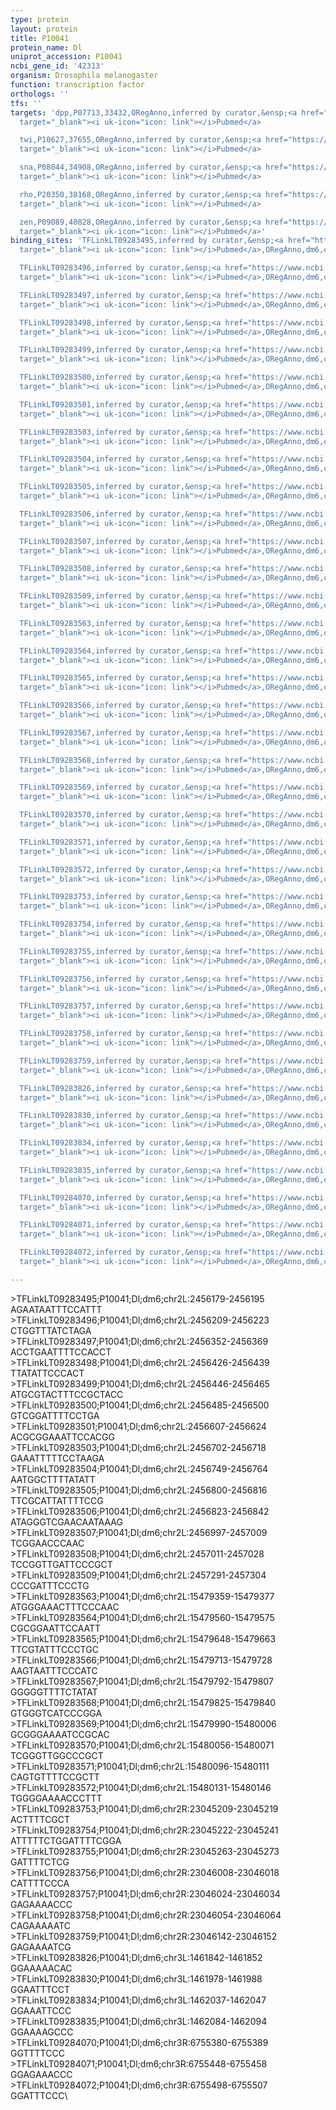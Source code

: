 ```yaml
---
type: protein
layout: protein
title: P10041
protein_name: Dl
uniprot_accession: P10041
ncbi_gene_id: '42313'
organism: Drosophila melanogaster
function: transcription factor
orthologs: ''
tfs: ''
targets: 'dpp,P07713,33432,ORegAnno,inferred by curator,&ensp;<a href="https://www.ncbi.nlm.nih.gov/pubmed/?term=8458580%5Buid%5D+OR+26578589%5Buid%5D"
  target="_blank"><i uk-icon="icon: link"></i>Pubmed</a>

  twi,P10627,37655,ORegAnno,inferred by curator,&ensp;<a href="https://www.ncbi.nlm.nih.gov/pubmed/?term=26578589%5Buid%5D+OR+1648449%5Buid%5D"
  target="_blank"><i uk-icon="icon: link"></i>Pubmed</a>

  sna,P08044,34908,ORegAnno,inferred by curator,&ensp;<a href="https://www.ncbi.nlm.nih.gov/pubmed/?term=26578589%5Buid%5D+OR+1644293%5Buid%5D"
  target="_blank"><i uk-icon="icon: link"></i>Pubmed</a>

  rho,P20350,38168,ORegAnno,inferred by curator,&ensp;<a href="https://www.ncbi.nlm.nih.gov/pubmed/?term=1325394%5Buid%5D+OR+26578589%5Buid%5D"
  target="_blank"><i uk-icon="icon: link"></i>Pubmed</a>

  zen,P09089,40828,ORegAnno,inferred by curator,&ensp;<a href="https://www.ncbi.nlm.nih.gov/pubmed/?term=8344257%5Buid%5D+OR+26578589%5Buid%5D"
  target="_blank"><i uk-icon="icon: link"></i>Pubmed</a>'
binding_sites: 'TFLinkLT09283495,inferred by curator,&ensp;<a href="https://www.ncbi.nlm.nih.gov/pubmed/?term=8458580%5Buid%5D"
  target="_blank"><i uk-icon="icon: link"></i>Pubmed</a>,ORegAnno,dm6,chr2L,2456179,2456195,+

  TFLinkLT09283496,inferred by curator,&ensp;<a href="https://www.ncbi.nlm.nih.gov/pubmed/?term=8458580%5Buid%5D"
  target="_blank"><i uk-icon="icon: link"></i>Pubmed</a>,ORegAnno,dm6,chr2L,2456209,2456223,+

  TFLinkLT09283497,inferred by curator,&ensp;<a href="https://www.ncbi.nlm.nih.gov/pubmed/?term=8458580%5Buid%5D"
  target="_blank"><i uk-icon="icon: link"></i>Pubmed</a>,ORegAnno,dm6,chr2L,2456352,2456369,+

  TFLinkLT09283498,inferred by curator,&ensp;<a href="https://www.ncbi.nlm.nih.gov/pubmed/?term=8458580%5Buid%5D"
  target="_blank"><i uk-icon="icon: link"></i>Pubmed</a>,ORegAnno,dm6,chr2L,2456426,2456439,+

  TFLinkLT09283499,inferred by curator,&ensp;<a href="https://www.ncbi.nlm.nih.gov/pubmed/?term=8458580%5Buid%5D"
  target="_blank"><i uk-icon="icon: link"></i>Pubmed</a>,ORegAnno,dm6,chr2L,2456446,2456465,+

  TFLinkLT09283500,inferred by curator,&ensp;<a href="https://www.ncbi.nlm.nih.gov/pubmed/?term=8458580%5Buid%5D"
  target="_blank"><i uk-icon="icon: link"></i>Pubmed</a>,ORegAnno,dm6,chr2L,2456485,2456500,+

  TFLinkLT09283501,inferred by curator,&ensp;<a href="https://www.ncbi.nlm.nih.gov/pubmed/?term=8458580%5Buid%5D"
  target="_blank"><i uk-icon="icon: link"></i>Pubmed</a>,ORegAnno,dm6,chr2L,2456607,2456624,+

  TFLinkLT09283503,inferred by curator,&ensp;<a href="https://www.ncbi.nlm.nih.gov/pubmed/?term=8458580%5Buid%5D"
  target="_blank"><i uk-icon="icon: link"></i>Pubmed</a>,ORegAnno,dm6,chr2L,2456702,2456718,+

  TFLinkLT09283504,inferred by curator,&ensp;<a href="https://www.ncbi.nlm.nih.gov/pubmed/?term=8458580%5Buid%5D"
  target="_blank"><i uk-icon="icon: link"></i>Pubmed</a>,ORegAnno,dm6,chr2L,2456749,2456764,+

  TFLinkLT09283505,inferred by curator,&ensp;<a href="https://www.ncbi.nlm.nih.gov/pubmed/?term=8458580%5Buid%5D"
  target="_blank"><i uk-icon="icon: link"></i>Pubmed</a>,ORegAnno,dm6,chr2L,2456800,2456816,+

  TFLinkLT09283506,inferred by curator,&ensp;<a href="https://www.ncbi.nlm.nih.gov/pubmed/?term=8458580%5Buid%5D"
  target="_blank"><i uk-icon="icon: link"></i>Pubmed</a>,ORegAnno,dm6,chr2L,2456823,2456842,+

  TFLinkLT09283507,inferred by curator,&ensp;<a href="https://www.ncbi.nlm.nih.gov/pubmed/?term=8458580%5Buid%5D"
  target="_blank"><i uk-icon="icon: link"></i>Pubmed</a>,ORegAnno,dm6,chr2L,2456997,2457009,+

  TFLinkLT09283508,inferred by curator,&ensp;<a href="https://www.ncbi.nlm.nih.gov/pubmed/?term=8458580%5Buid%5D"
  target="_blank"><i uk-icon="icon: link"></i>Pubmed</a>,ORegAnno,dm6,chr2L,2457011,2457028,+

  TFLinkLT09283509,inferred by curator,&ensp;<a href="https://www.ncbi.nlm.nih.gov/pubmed/?term=8458580%5Buid%5D"
  target="_blank"><i uk-icon="icon: link"></i>Pubmed</a>,ORegAnno,dm6,chr2L,2457291,2457304,+

  TFLinkLT09283563,inferred by curator,&ensp;<a href="https://www.ncbi.nlm.nih.gov/pubmed/?term=1644293%5Buid%5D"
  target="_blank"><i uk-icon="icon: link"></i>Pubmed</a>,ORegAnno,dm6,chr2L,15479359,15479377,+

  TFLinkLT09283564,inferred by curator,&ensp;<a href="https://www.ncbi.nlm.nih.gov/pubmed/?term=1644293%5Buid%5D"
  target="_blank"><i uk-icon="icon: link"></i>Pubmed</a>,ORegAnno,dm6,chr2L,15479560,15479575,+

  TFLinkLT09283565,inferred by curator,&ensp;<a href="https://www.ncbi.nlm.nih.gov/pubmed/?term=1644293%5Buid%5D"
  target="_blank"><i uk-icon="icon: link"></i>Pubmed</a>,ORegAnno,dm6,chr2L,15479648,15479663,+

  TFLinkLT09283566,inferred by curator,&ensp;<a href="https://www.ncbi.nlm.nih.gov/pubmed/?term=1644293%5Buid%5D"
  target="_blank"><i uk-icon="icon: link"></i>Pubmed</a>,ORegAnno,dm6,chr2L,15479713,15479728,+

  TFLinkLT09283567,inferred by curator,&ensp;<a href="https://www.ncbi.nlm.nih.gov/pubmed/?term=1644293%5Buid%5D"
  target="_blank"><i uk-icon="icon: link"></i>Pubmed</a>,ORegAnno,dm6,chr2L,15479792,15479807,+

  TFLinkLT09283568,inferred by curator,&ensp;<a href="https://www.ncbi.nlm.nih.gov/pubmed/?term=1644293%5Buid%5D"
  target="_blank"><i uk-icon="icon: link"></i>Pubmed</a>,ORegAnno,dm6,chr2L,15479825,15479840,+

  TFLinkLT09283569,inferred by curator,&ensp;<a href="https://www.ncbi.nlm.nih.gov/pubmed/?term=1644293%5Buid%5D"
  target="_blank"><i uk-icon="icon: link"></i>Pubmed</a>,ORegAnno,dm6,chr2L,15479990,15480006,+

  TFLinkLT09283570,inferred by curator,&ensp;<a href="https://www.ncbi.nlm.nih.gov/pubmed/?term=1644293%5Buid%5D"
  target="_blank"><i uk-icon="icon: link"></i>Pubmed</a>,ORegAnno,dm6,chr2L,15480056,15480071,+

  TFLinkLT09283571,inferred by curator,&ensp;<a href="https://www.ncbi.nlm.nih.gov/pubmed/?term=1644293%5Buid%5D"
  target="_blank"><i uk-icon="icon: link"></i>Pubmed</a>,ORegAnno,dm6,chr2L,15480096,15480111,+

  TFLinkLT09283572,inferred by curator,&ensp;<a href="https://www.ncbi.nlm.nih.gov/pubmed/?term=1644293%5Buid%5D"
  target="_blank"><i uk-icon="icon: link"></i>Pubmed</a>,ORegAnno,dm6,chr2L,15480131,15480146,+

  TFLinkLT09283753,inferred by curator,&ensp;<a href="https://www.ncbi.nlm.nih.gov/pubmed/?term=1648449%5Buid%5D"
  target="_blank"><i uk-icon="icon: link"></i>Pubmed</a>,ORegAnno,dm6,chr2R,23045209,23045219,+

  TFLinkLT09283754,inferred by curator,&ensp;<a href="https://www.ncbi.nlm.nih.gov/pubmed/?term=1648449%5Buid%5D"
  target="_blank"><i uk-icon="icon: link"></i>Pubmed</a>,ORegAnno,dm6,chr2R,23045222,23045241,+

  TFLinkLT09283755,inferred by curator,&ensp;<a href="https://www.ncbi.nlm.nih.gov/pubmed/?term=1648449%5Buid%5D"
  target="_blank"><i uk-icon="icon: link"></i>Pubmed</a>,ORegAnno,dm6,chr2R,23045263,23045273,+

  TFLinkLT09283756,inferred by curator,&ensp;<a href="https://www.ncbi.nlm.nih.gov/pubmed/?term=1648449%5Buid%5D"
  target="_blank"><i uk-icon="icon: link"></i>Pubmed</a>,ORegAnno,dm6,chr2R,23046008,23046018,+

  TFLinkLT09283757,inferred by curator,&ensp;<a href="https://www.ncbi.nlm.nih.gov/pubmed/?term=1648449%5Buid%5D"
  target="_blank"><i uk-icon="icon: link"></i>Pubmed</a>,ORegAnno,dm6,chr2R,23046024,23046034,+

  TFLinkLT09283758,inferred by curator,&ensp;<a href="https://www.ncbi.nlm.nih.gov/pubmed/?term=1648449%5Buid%5D"
  target="_blank"><i uk-icon="icon: link"></i>Pubmed</a>,ORegAnno,dm6,chr2R,23046054,23046064,+

  TFLinkLT09283759,inferred by curator,&ensp;<a href="https://www.ncbi.nlm.nih.gov/pubmed/?term=1648449%5Buid%5D"
  target="_blank"><i uk-icon="icon: link"></i>Pubmed</a>,ORegAnno,dm6,chr2R,23046142,23046152,+

  TFLinkLT09283826,inferred by curator,&ensp;<a href="https://www.ncbi.nlm.nih.gov/pubmed/?term=1325394%5Buid%5D"
  target="_blank"><i uk-icon="icon: link"></i>Pubmed</a>,ORegAnno,dm6,chr3L,1461842,1461852,+

  TFLinkLT09283830,inferred by curator,&ensp;<a href="https://www.ncbi.nlm.nih.gov/pubmed/?term=1325394%5Buid%5D"
  target="_blank"><i uk-icon="icon: link"></i>Pubmed</a>,ORegAnno,dm6,chr3L,1461978,1461988,+

  TFLinkLT09283834,inferred by curator,&ensp;<a href="https://www.ncbi.nlm.nih.gov/pubmed/?term=1325394%5Buid%5D"
  target="_blank"><i uk-icon="icon: link"></i>Pubmed</a>,ORegAnno,dm6,chr3L,1462037,1462047,+

  TFLinkLT09283835,inferred by curator,&ensp;<a href="https://www.ncbi.nlm.nih.gov/pubmed/?term=1325394%5Buid%5D"
  target="_blank"><i uk-icon="icon: link"></i>Pubmed</a>,ORegAnno,dm6,chr3L,1462084,1462094,+

  TFLinkLT09284070,inferred by curator,&ensp;<a href="https://www.ncbi.nlm.nih.gov/pubmed/?term=8344257%5Buid%5D"
  target="_blank"><i uk-icon="icon: link"></i>Pubmed</a>,ORegAnno,dm6,chr3R,6755380,6755389,+

  TFLinkLT09284071,inferred by curator,&ensp;<a href="https://www.ncbi.nlm.nih.gov/pubmed/?term=8344257%5Buid%5D"
  target="_blank"><i uk-icon="icon: link"></i>Pubmed</a>,ORegAnno,dm6,chr3R,6755448,6755458,+

  TFLinkLT09284072,inferred by curator,&ensp;<a href="https://www.ncbi.nlm.nih.gov/pubmed/?term=8344257%5Buid%5D"
  target="_blank"><i uk-icon="icon: link"></i>Pubmed</a>,ORegAnno,dm6,chr3R,6755498,6755507,+'

---
```

\>TFLinkLT09283495;P10041;Dl;dm6;chr2L:2456179-2456195\AGAATAATTTCCATTT\\>TFLinkLT09283496;P10041;Dl;dm6;chr2L:2456209-2456223\CTGGTTTATCTAGA\\>TFLinkLT09283497;P10041;Dl;dm6;chr2L:2456352-2456369\ACCTGAATTTTCCACCT\\>TFLinkLT09283498;P10041;Dl;dm6;chr2L:2456426-2456439\TTATATTCCCACT\\>TFLinkLT09283499;P10041;Dl;dm6;chr2L:2456446-2456465\ATGCGTACTTTCCGCTACC\\>TFLinkLT09283500;P10041;Dl;dm6;chr2L:2456485-2456500\GTCGGATTTTCCTGA\\>TFLinkLT09283501;P10041;Dl;dm6;chr2L:2456607-2456624\ACGCGGAAATTCCACGG\\>TFLinkLT09283503;P10041;Dl;dm6;chr2L:2456702-2456718\GAAATTTTTCCTAAGA\\>TFLinkLT09283504;P10041;Dl;dm6;chr2L:2456749-2456764\AATGGCTTTTATATT\\>TFLinkLT09283505;P10041;Dl;dm6;chr2L:2456800-2456816\TTCGCATTATTTTCCG\\>TFLinkLT09283506;P10041;Dl;dm6;chr2L:2456823-2456842\ATAGGGTCGAACAATAAAG\\>TFLinkLT09283507;P10041;Dl;dm6;chr2L:2456997-2457009\TCGGAACCCAAC\\>TFLinkLT09283508;P10041;Dl;dm6;chr2L:2457011-2457028\TCCGGTTGATTCCCGCT\\>TFLinkLT09283509;P10041;Dl;dm6;chr2L:2457291-2457304\CCCGATTTCCCTG\\>TFLinkLT09283563;P10041;Dl;dm6;chr2L:15479359-15479377\ATGGGAAACTTTCCCAAC\\>TFLinkLT09283564;P10041;Dl;dm6;chr2L:15479560-15479575\CGCGGAATTCCAATT\\>TFLinkLT09283565;P10041;Dl;dm6;chr2L:15479648-15479663\TTCGTATTTCCCTGC\\>TFLinkLT09283566;P10041;Dl;dm6;chr2L:15479713-15479728\AAGTAATTTCCCATC\\>TFLinkLT09283567;P10041;Dl;dm6;chr2L:15479792-15479807\GGGGGTTTTCTATAT\\>TFLinkLT09283568;P10041;Dl;dm6;chr2L:15479825-15479840\GTGGGTCATCCCGGA\\>TFLinkLT09283569;P10041;Dl;dm6;chr2L:15479990-15480006\GCGGGAAAATCCGCAC\\>TFLinkLT09283570;P10041;Dl;dm6;chr2L:15480056-15480071\TCGGGTTGGCCCGCT\\>TFLinkLT09283571;P10041;Dl;dm6;chr2L:15480096-15480111\CAGTGTTTTCCGCTT\\>TFLinkLT09283572;P10041;Dl;dm6;chr2L:15480131-15480146\TGGGGAAAACCCTTT\\>TFLinkLT09283753;P10041;Dl;dm6;chr2R:23045209-23045219\ACTTTTCGCT\\>TFLinkLT09283754;P10041;Dl;dm6;chr2R:23045222-23045241\ATTTTTCTGGATTTTCGGA\\>TFLinkLT09283755;P10041;Dl;dm6;chr2R:23045263-23045273\GATTTTCTCG\\>TFLinkLT09283756;P10041;Dl;dm6;chr2R:23046008-23046018\CATTTTCCCA\\>TFLinkLT09283757;P10041;Dl;dm6;chr2R:23046024-23046034\GAGAAAACCC\\>TFLinkLT09283758;P10041;Dl;dm6;chr2R:23046054-23046064\CAGAAAAATC\\>TFLinkLT09283759;P10041;Dl;dm6;chr2R:23046142-23046152\GAGAAAATCG\\>TFLinkLT09283826;P10041;Dl;dm6;chr3L:1461842-1461852\GGAAAAACAC\\>TFLinkLT09283830;P10041;Dl;dm6;chr3L:1461978-1461988\GGAATTTCCT\\>TFLinkLT09283834;P10041;Dl;dm6;chr3L:1462037-1462047\GGAAATTCCC\\>TFLinkLT09283835;P10041;Dl;dm6;chr3L:1462084-1462094\GGAAAAGCCC\\>TFLinkLT09284070;P10041;Dl;dm6;chr3R:6755380-6755389\GGTTTTCCC\\>TFLinkLT09284071;P10041;Dl;dm6;chr3R:6755448-6755458\GGAGAAACCC\\>TFLinkLT09284072;P10041;Dl;dm6;chr3R:6755498-6755507\GGATTTCCC\